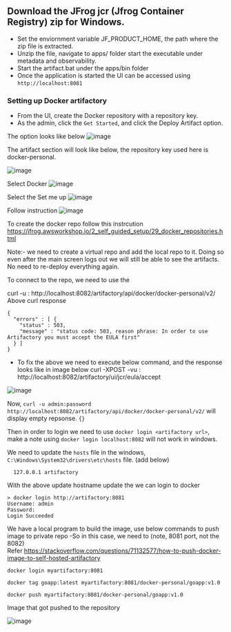## Download the JFrog jcr (Jfrog Container Registry) zip for Windows.
  - Set the enviornment variable JF_PRODUCT_HOME, the path where the zip file is extracted.
  - Unzip the file, navigate to apps/ folder start the executable under metadata and observability.
  - Start the artifact.bat under the apps/bin folder
  - Once the application is started the UI can be accessed using `http://localhost:8081`


### Setting up Docker artifactory
- From the UI, create the Docker repository with a repository key.
- As the admin, click the `Get Started`, and click the Deploy Artifact option.

The option looks like below
![image](https://user-images.githubusercontent.com/6425536/215361234-37942daf-2b11-40f0-8a86-4db9ee4d1525.png)

The artifact section will look like below, the repository key used here is docker-personal.

![image](https://user-images.githubusercontent.com/6425536/215361279-3af5bb14-b05b-4f2d-ae39-2f9013435cf6.png)

Select Docker 
![image](https://user-images.githubusercontent.com/6425536/215361921-70e5fc04-67e0-4847-8b78-981c01971ec2.png)

Select the Set me up
![image](https://user-images.githubusercontent.com/6425536/215362254-e79ead91-8ee5-4b6d-bfbb-3f7bed8a99e3.png)

Follow instruction
![image](https://user-images.githubusercontent.com/6425536/215361935-fb557913-50e8-4385-8eca-761f22c66545.png)

To create the docker repo follow this instrcution
https://jfrog.awsworkshop.io/2_self_guided_setup/29_docker_repositories.html

Note:- we need to create a virtual repo and add the local repo to it. Doing so even after the main screen logs out we will still be able to see the artifacts.
No need to re-deploy everything again.


To connect to the repo, we need to use the 

curl -u <username>:<password> http://localhost:8082/artifactory/api/docker/docker-personal/v2/
Above curl response 
```
{
  "errors" : [ {
    "status" : 503,
    "message" : "status code: 503, reason phrase: In order to use Artifactory you must accept the EULA first"
  } ]
}
```
  
 - To fix the above we need to execute below command, and the response looks like in image below
 curl -XPOST -vu <username>:<password> http://localhost:8082/artifactory/ui/jcr/eula/accept

![image](https://user-images.githubusercontent.com/6425536/215364612-1a68d737-10cc-456e-b7d8-82b0bfe6d4fb.png)

Now, `curl -u admin:password http://localhost:8082/artifactory/api/docker/docker-personal/v2/` will display empty repsonse. `{}`
  
Then in order to login we need to use `docker login <artifactory url>`, make a note using `docker login localhost:8082` will not work in windows.

We need to update the `hosts` file in the windows, `C:\Windows\System32\drivers\etc\hosts` file. (add below)
  
```
  127.0.0.1 artifactory
```
 
With the above update hostname update the we can login to docker
  
```
> docker login http://artifactory:8081
Username: admin
Password:
Login Succeeded
```

 We have a local program to build the image, use below commands to push image to private repo
  -So in this case, we need to (note, 8081 port, not the 8082)  
  Refer https://stackoverflow.com/questions/71132577/how-to-push-docker-image-to-self-hosted-artifactory
  
```
docker login myartifactory:8081

docker tag goapp:latest myartifactory:8081/docker-personal/goapp:v1.0

docker push myartifactory:8081/docker-personal/goapp:v1.0
```
  
  Image that got pushed to the repository
  
![image](https://user-images.githubusercontent.com/6425536/215382195-ff736023-7d07-4879-b59b-9f4ba3eb5f6a.png)

  
 
 
 

